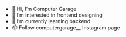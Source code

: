 - 👋 Hi, I’m Computer Garage
- 👀 I’m interested in frontend designing
- 🌱 I’m currently learning backend
- 📫 Follow computergarage__ Instagram page


<!---
Computer-Garage/Computer-Garage is a ✨ special ✨ repository because its `README.md` (this file) appears on your GitHub profile.
You can click the Preview link to take a look at your changes.
--->
